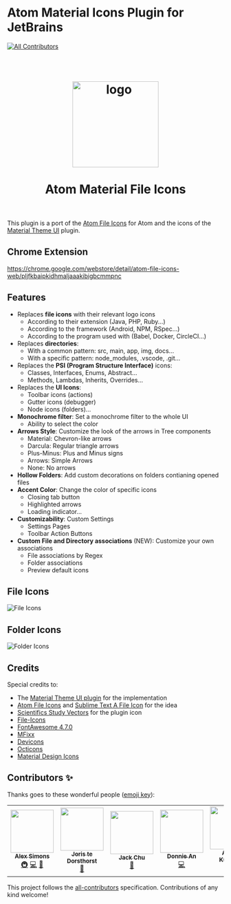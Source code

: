 # Atom Material Icons Plugin for JetBrains
<!-- ALL-CONTRIBUTORS-BADGE:START - Do not remove or modify this section -->
[![All Contributors](https://img.shields.io/badge/all_contributors-5-orange.svg?style=flat-square)](#contributors-)
<!-- ALL-CONTRIBUTORS-BADGE:END -->

<h1 align="center">
  <br>
    <img src="https://raw.githubusercontent.com/mallowigi/a-file-icon-idea/master/src/main/resources/META-INF/pluginIcon.svg?sanitize=true" alt="logo" width="200">
  <br><br>
  Atom Material File Icons
  <br>
  <br>
</h1>


This plugin is a port of the [Atom File Icons](https://github.com/file-icons/atom) for Atom and the icons of the [Material Theme UI](https://github.com/ChrisRM/material-theme-jetbrains) plugin.

## Chrome Extension
<https://chrome.google.com/webstore/detail/atom-file-icons-web/pljfkbaipkidhmaljaaakibigbcmmpnc>


## Features

- Replaces **file icons** with their relevant logo icons
  - According to their extension (Java, PHP, Ruby...)
  - According to the framework (Android, NPM, RSpec...)
  - According to the program used with (Babel, Docker, CircleCI...)
- Replaces **directories**:
  - With a common pattern: src, main, app, img, docs...
  - With a specific pattern: node_modules, .vscode, .git...
- Replaces the **PSI (Program Structure Interface)** icons:
  - Classes, Interfaces, Enums, Abstract...
  - Methods, Lambdas, Inherits, Overrides...
- Replaces the **UI Icons**:
  - Toolbar icons (actions)
  - Gutter icons (debugger)
  - Node icons (folders)...
- **Monochrome filter**: Set a monochrome filter to the whole UI
  - Ability to select the color
- **Arrows Style**: Customize the look of the arrows in Tree components
  - Material: Chevron-like arrows
  - Darcula: Regular triangle arrows
  - Plus-Minus: Plus and Minus signs
  - Arrows: Simple Arrows
  - None: No arrows
- **Hollow Folders**: Add custom decorations on folders contianing opened files
- **Accent Color**: Change the color of specific icons
  - Closing tab button
  - Highlighted arrows
  - Loading indicator...
- **Customizability**: Custom Settings
  - Settings Pages
  - Toolbar Action Buttons 
- **Custom File and Directory associations** (NEW): Customize your own associations 
  - File associations by Regex
  - Folder associations
  - Preview default icons


## File Icons
![File Icons](https://raw.githubusercontent.com/mallowigi/iconGenerator/master/assets/files.png)

## Folder Icons
![Folder Icons](https://raw.githubusercontent.com/mallowigi/iconGenerator/master/assets/folders.png)

## Credits

Special credits to:
- The [Material Theme UI plugin](https://www.material-theme.com) for the implementation
- [Atom File Icons](https://github.com/file-icons/atom) and [Sublime Text A File Icon](https://github.com/SublimeText/AFileIcon) for the idea
- [Scientifics Study Vectors](https://www.svgrepo.com/svg/121720/atom) for the plugin icon
- [File-Icons](https://github.com/file-icons/source/blob/master/charmap.md)
- [FontAwesome 4.7.0](https://fontawesome.com/v4.7.0/cheatsheet/)
- [MFixx](https://github.com/file-icons/MFixx/blob/master/charmap.md)
- [Devicons](https://github.com/file-icons/DevOpicons/blob/master/charmap.md)
- [Octicons](https://octicons.github.com/)
- [Material Design Icons](https://materialdesignicons.com/)

## Contributors ✨

Thanks goes to these wonderful people ([emoji key](https://allcontributors.org/docs/en/emoji-key)):

<!-- ALL-CONTRIBUTORS-LIST:START - Do not remove or modify this section -->
<!-- prettier-ignore-start -->
<!-- markdownlint-disable -->
<table>
  <tr>
    <td align="center"><a href="https://unthrottled.io"><img src="https://avatars.githubusercontent.com/u/15972415?v=4?s=100" width="100px;" alt=""/><br /><sub><b>Alex Simons</b></sub></a><br /><a href="#infra-Unthrottled" title="Infrastructure (Hosting, Build-Tools, etc)">🚇</a> <a href="https://github.com/mallowigi/a-file-icon-idea/commits?author=Unthrottled" title="Code">💻</a> <a href="#plugin-Unthrottled" title="Plugin/utility libraries">🔌</a></td>
    <td align="center"><a href="https://Joristdh.web.app"><img src="https://avatars.githubusercontent.com/u/6518350?v=4?s=100" width="100px;" alt=""/><br /><sub><b>Joris te Dorsthorst</b></sub></a><br /><a href="#ideas-Joristdh" title="Ideas, Planning, & Feedback">🤔</a></td>
    <td align="center"><a href="https://github.com/godfather1103"><img src="https://avatars.githubusercontent.com/u/11797964?v=4?s=100" width="100px;" alt=""/><br /><sub><b>Jack Chu</b></sub></a><br /><a href="https://github.com/mallowigi/a-file-icon-idea/issues?q=author%3Agodfather1103" title="Bug reports">🐛</a></td>
    <td align="center"><a href="https://github.com/donniean"><img src="https://avatars.githubusercontent.com/u/12584040?v=4?s=100" width="100px;" alt=""/><br /><sub><b>Donnie An</b></sub></a><br /><a href="https://github.com/mallowigi/a-file-icon-idea/commits?author=donniean" title="Code">💻</a></td>
    <td align="center"><a href="https://github.com/amstiel"><img src="https://avatars.githubusercontent.com/u/9428948?v=4?s=100" width="100px;" alt=""/><br /><sub><b>Alexey Kunitsky</b></sub></a><br /><a href="https://github.com/mallowigi/a-file-icon-idea/commits?author=amstiel" title="Code">💻</a> <a href="#ideas-amstiel" title="Ideas, Planning, & Feedback">🤔</a></td>
  </tr>
</table>

<!-- markdownlint-restore -->
<!-- prettier-ignore-end -->

<!-- ALL-CONTRIBUTORS-LIST:END -->

This project follows the [all-contributors](https://github.com/all-contributors/all-contributors) specification. Contributions of any kind welcome!